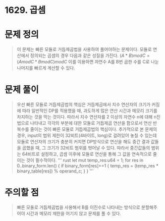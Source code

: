 # 1629. 곱셈

# 문제 정의
> 이 문제는 빠른 모듈로 거듭제곱법을 사용하여 풀어야하는 문제이다.
> 모듈로 연산에서 정의되는 곱셈의 경우 다음과 같은 성질을 가진다.
> $(A*B) mod C = (A mod C * B mod C) mod C$
> 이를 이용하면 자연수 A를 B번 곱한 수를 C로 나눈 나머지를 빠르게 계산할 수 있다.

# 문제 풀이
> 우선 빠른 모듈로 거듭제곱법의 핵심은 거듭제곱에서 지수 연산자의 크기가 커짐에 따라 일반적인 DP를 적용했을 때, 과도하게 많은 연산 시간과 메모리 크기를 차지하는 것을 막는 것이다. 
> 따라서 지수 연산자를 2 이상의 자연수 n에 대해 n진법으로 나타내고 각각의 부분에 대한 모듈로 거듭제곱 연산을 함으로서 연산 반복수를 줄이는 것이 빠른 모듈로 거듭제곱법의 핵심이다.
> 추가적으로 본 문제의 경우, input의 범위 제한이 32비트(4바이트, long)로 걸려있어 놓칠 수 있는데 모듈로 연산자의 크기가 충분히 커지면 DP방식으로 연산을 해도 중간 결과 값들을 곱했을 때, 그 크기가 32비트 범위를 벗어날 수 있다.
> 따라서 중간값들의 범위는 64비트로 설정하고, 곱셈 이후에 모듈로 연산을 통해 그 값을 연속적으로 줄이는 것이 필수적이다. 
''' rust
    let mut temp_res:u64 = 1;
    for res in 0..binary_form.len() {
        if binary_form[res]==1 {
            temp_res = (temp_res * binary_table[res]) % operand_c;
        }
    }
'''

# 주의할 점
> 빠른 모둘로 거듭제곱법을 사용해서 B를 이진수로 나타내는 방식으로 분할해주어야 시간과 메모리 제한을 어기지 않고 문제를 풀 수 있다.